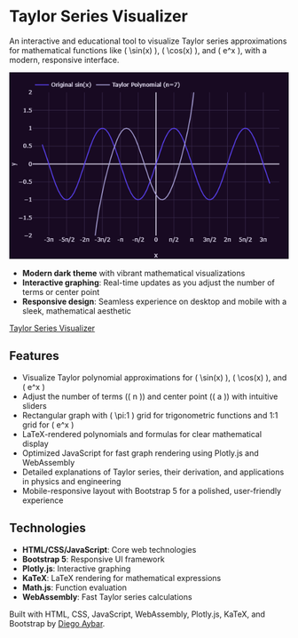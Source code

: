 # Taylor Series Visualizer

An interactive and educational tool to visualize Taylor series approximations for mathematical functions like \( \sin(x) \), \( \cos(x) \), and \( e^x \), with a modern, responsive interface.

![Taylor Series Visualizer](assets/images/taylor-series-screenshot.png)

- **Modern dark theme** with vibrant mathematical visualizations
- **Interactive graphing**: Real-time updates as you adjust the number of terms or center point
- **Responsive design**: Seamless experience on desktop and mobile with a sleek, mathematical aesthetic

[Taylor Series Visualizer](https://diegoaybar.github.io/taylor-series-visualizer/public/)

## Features
- Visualize Taylor polynomial approximations for \( \sin(x) \), \( \cos(x) \), and \( e^x \)
- Adjust the number of terms (\( n \)) and center point (\( a \)) with intuitive sliders
- Rectangular graph with \( \pi:1 \) grid for trigonometric functions and 1:1 grid for \( e^x \)
- LaTeX-rendered polynomials and formulas for clear mathematical display
- Optimized JavaScript for fast graph rendering using Plotly.js and WebAssembly
- Detailed explanations of Taylor series, their derivation, and applications in physics and engineering
- Mobile-responsive layout with Bootstrap 5 for a polished, user-friendly experience

## Technologies
- **HTML/CSS/JavaScript**: Core web technologies
- **Bootstrap 5**: Responsive UI framework
- **Plotly.js**: Interactive graphing
- **KaTeX**: LaTeX rendering for mathematical expressions
- **Math.js**: Function evaluation
- **WebAssembly**: Fast Taylor series calculations

Built with HTML, CSS, JavaScript, WebAssembly, Plotly.js, KaTeX, and Bootstrap by [Diego Aybar](https://github.com/diegoaybar).